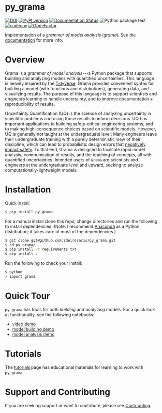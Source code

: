 # py_grama
[![DOI](https://joss.theoj.org/papers/10.21105/joss.02462/status.svg)](https://doi.org/10.21105/joss.02462) [![PyPI version](https://badge.fury.io/py/py-grama.svg)](https://badge.fury.io/py/py-grama) [![Documentation Status](https://readthedocs.org/projects/py_grama/badge/?version=latest)](https://py_grama.readthedocs.io/en/latest/?badge=latest) ![Python package test](https://github.com/zdelrosario/py_grama/workflows/Python%20package%20test/badge.svg) [![codecov](https://codecov.io/gh/zdelrosario/py_grama/branch/master/graph/badge.svg)](https://codecov.io/gh/zdelrosario/py_grama) [![CodeFactor](https://www.codefactor.io/repository/github/zdelrosario/py_grama/badge/master)](https://www.codefactor.io/repository/github/zdelrosario/py_grama/overview/master) 

Implementation of a *grammar of model analysis* (*grama*). See the [documentation](https://py-grama.readthedocs.io/en/latest/) for more info.

# Overview

Grama is a *grammar of model analysis*---a Python package that supports building and analyzing models with quantified uncertainties. This language is heavily inspired by the [Tidyverse](https://www.tidyverse.org/). Grama provides convenient syntax for building a model (with functions and distributions), generating data, and visualizing results. The purpose of this language is to support scientists and engineers learning to handle uncertainty, and to improve documentation + reproducibility of results.

Uncertainty Quantification (UQ) is the science of analyzing uncertainty in scientific problems and using those results to inform decisions. UQ has important applications to building safety-critical engineering systems, and to making high-consequence choices based on scientific models. However, UQ is generally not taught at the undergraduate level: Many engineers leave their undergraduate training with a purely deterministic view of their discipline, which can lead to probabilistic design errors that [negatively impact safety](https://arc.aiaa.org/doi/abs/10.2514/6.2020-0414). To that end, Grama is designed to facilitate rapid model analysis, communication of results, and the teaching of concepts, all with quantified uncertainties. Intended users of `Grama` are scientists and engineers at the undergraduate level and upward, seeking to analyze computationally-lightweight models.

# Installation
Quick install:

```bash
$ pip install py-grama
```

For a manual install clone this repo, change directories and run the following to install dependencies. (Note: I recommend [Anaconda](https://www.anaconda.com/distribution/) as a Python distribution; it takes care of most of the dependencies.)

```bash
$ git clone git@github.com:zdelrosario/py_grama.git
$ cd py_grama/
$ pip install -r requirements.txt
$ pip install .
```

Run the following to check your install:

```bash
$ python
> import grama
```

# Quick Tour
`py_grama` has tools for both *building* and *analyzing* models. For a quick look at functionality, see the following notebooks:

- [video demo](https://youtu.be/jhyB-jQ7EC8)
- [model building demo](https://github.com/zdelrosario/py_grama/blob/master/examples/demo/builder_demo.ipynb)
- [model analysis demo](https://github.com/zdelrosario/py_grama/blob/master/examples/demo/analysis_demo.ipynb)

# Tutorials
The [tutorials](https://github.com/zdelrosario/py_grama/tree/master/tutorials) page has educational materials for learning to work with `py_grama`.

# Support and Contributing
If you are seeking support or want to contribute, please see [Contributing](https://github.com/zdelrosario/py_grama/blob/master/contributing.md).
